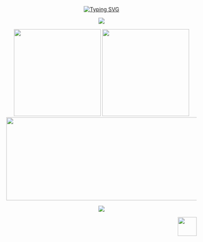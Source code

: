 <p align="center">
  <a href="https://git.io/typing-svg"><img src="https://readme-typing-svg.demolab.com?font=Workbench&size=60&duration=3000&pause=3000&color=F09B2B&center=true&vCenter=true&width=800&height=100&lines=Miguel+Angel+Cock+Cano;Systems+engineer" alt="Typing SVG" /></a>
</p>

<p align="center">
  <a href="https://skillicons.dev">
    <img src="https://skillicons.dev/icons?i=zig,scala,lua,c,cpp,go,py,nodejs,bun,js,ts,html,css,htmx,django,unity,godot,mysql,bash,aws,gcp,md,latex,notion,obsidian,replit,nix,neovim,mint,linux,,,,,,,git,github,linkedin,docker" />
  </a>
</p>

<p align="center">
  <img height=230 src="https://github-readme-stats.vercel.app/api?username=MiguelCock&include_all_commits=true&hide_border=true&show_icons=true&rank_icon=percentile&card_width=300px&exclude_repo=github-readme-stats&theme=onedark&line_height=30&custom_title=MiguelCock%27s+Github+stats"/>
  <img height=230 src="https://github-readme-stats.vercel.app/api/top-langs/?username=MiguelCock&layout=donut&langs_count=10&hide_title=true&role=owner,collaborator&theme=onedark&card_width=310&hide_border=true&custom_title=MiguelCock%27s+Language+stats&card_width=1px&hide=typescript,dockerfile,gdscript,hiveql,html,css,shell"/>

  <img width="780" height="220" src="https://streak-stats.demolab.com?user=MiguelCock&theme=onedark&hide_border=true&border_radius=5&card_width=800">
</p>

<p align="center">
  <img src="https://codewars-stats-ignacio-cuadra.vercel.app/?username=MiguelCock&theme=halloween"/>
</p>

<p align="right">
  <img height="50" alt="" src="https://komarev.com/ghpvc/?username=MiguelCock&style=pixel&color=red"/>
</p>

